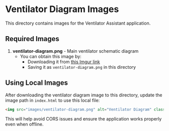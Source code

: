 # Ventilator Diagram Images

This directory contains images for the Ventilator Assistant application.

## Required Images

1. **ventilator-diagram.png** - Main ventilator schematic diagram
   - You can obtain this image by:
     - Downloading it from [this Imgur link](https://i.imgur.com/xqnqOeP.png)
     - Saving it as `ventilator-diagram.png` in this directory

## Using Local Images

After downloading the ventilator diagram image to this directory, update the image path in `index.html` to use this local file:

```html
<img src="images/ventilator-diagram.png" alt="Ventilator Diagram" class="img-fluid w-100">
```

This will help avoid CORS issues and ensure the application works properly even when offline. 